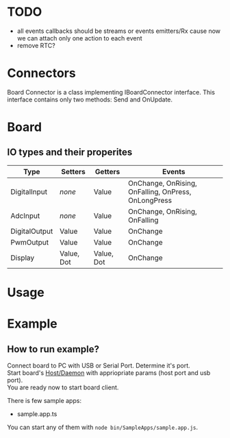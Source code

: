 # TODO

- all events callbacks should be streams or events emitters/Rx cause now we can attach only one action to each event
- remove RTC?

# Connectors

Board Connector is a class implementing IBoardConnector interface. This interface contains only two methods: Send and OnUpdate.  

# Board

## IO types and their properites

| Type              | Setters    | Getters     | Events                                                |
| ----------------- | ---------- | ----------- | ----------------------------------------------------- |
| DigitalInput      | *none*     | Value       | OnChange, OnRising, OnFalling, OnPress, OnLongPress   |
| AdcInput          | *none*     | Value       | OnChange, OnRising, OnFalling                         |
| DigitalOutput     | Value      | Value       | OnChange                                              |
| PwmOutput         | Value      | Value       | OnChange                                              |
| Display           | Value, Dot | Value, Dot  | OnChange                                              |

# Usage



# Example

## How to run example?

Connect board to PC with USB or Serial Port. Determine it's port.  
Start board's [Host/Daemon](https://github.com/tBlabs/BluePill.Daemon) with appriopriate params (host port and usb port).  
You are ready now to start board client.

There is few sample apps:
- sample.app.ts

You can start any of them with `node bin/SampleApps/sample.app.js`.

